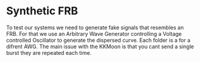 # Synthetic FRB

To test our systems we need to generate fake signals that resembles an FRB.
For that we use an Arbitrary Wave Generator controlling a Voltage controlled Oscillator to generate the dispersed curve.
Each folder is a for a difrent AWG. The main issue with the KKMoon is that you cant send a single burst they are repeated each time.

